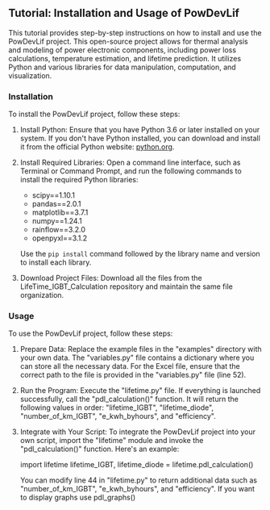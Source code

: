 ## Tutorial: Installation and Usage of PowDevLif

This tutorial provides step-by-step instructions on how to install and use the PowDevLif project. This open-source project allows for thermal analysis and modeling of power electronic components, including power loss calculations, temperature estimation, and lifetime prediction. It utilizes Python and various libraries for data manipulation, computation, and visualization.

### Installation

To install the PowDevLif project, follow these steps:

1. Install Python: Ensure that you have Python 3.6 or later installed on your system. If you don't have Python installed, you can download and install it from the official Python website: [python.org](https://www.python.org).

2. Install Required Libraries: Open a command line interface, such as Terminal or Command Prompt, and run the following commands to install the required Python libraries:
   - scipy==1.10.1
   - pandas==2.0.1
   - matplotlib==3.7.1
   - numpy==1.24.1
   - rainflow==3.2.0
   - openpyxl==3.1.2

   Use the `pip install` command followed by the library name and version to install each library.

3. Download Project Files: Download all the files from the LifeTime_IGBT_Calculation repository and maintain the same file organization.

### Usage

To use the PowDevLif project, follow these steps:

1. Prepare Data: Replace the example files in the "examples" directory with your own data. The "variables.py" file contains a dictionary where you can store all the necessary data. For the Excel file, ensure that the correct path to the file is provided in the "variables.py" file (line 52).

2. Run the Program: Execute the "lifetime.py" file. If everything is launched successfully, call the "pdl_calculation()" function. It will return the following values in order: "lifetime_IGBT", "lifetime_diode", "number_of_km_IGBT", "e_kwh_byhours", and "efficiency".

3. Integrate with Your Script: To integrate the PowDevLif project into your own script, import the "lifetime" module and invoke the "pdl_calculation()" function. Here's an example:

   import lifetime
   lifetime_IGBT, lifetime_diode = lifetime.pdl_calculation()
   
   You can modify line 44 in "lifetime.py" to return additional data such as "number_of_km_IGBT", "e_kwh_byhours", and "efficiency".
   If you want to display graphs use pdl_graphs()
